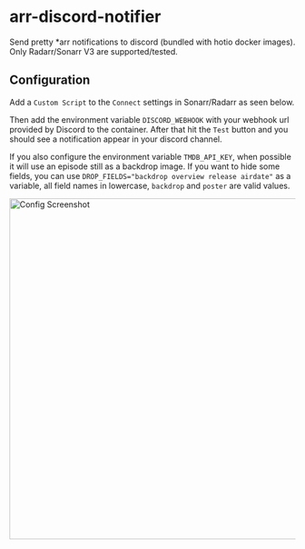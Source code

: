 # arr-discord-notifier

Send pretty *arr notifications to discord (bundled with hotio docker images). Only Radarr/Sonarr V3 are supported/tested.

## Configuration

Add a `Custom Script` to the `Connect` settings in Sonarr/Radarr as seen below.  

Then add the environment variable `DISCORD_WEBHOOK` with your webhook url provided by Discord to the container. After that hit the `Test` button and you should see a notification appear in your discord channel.  

If you also configure the environment variable `TMDB_API_KEY`, when possible it will use an episode still as a backdrop image. If you want to hide some fields, you can use `DROP_FIELDS="backdrop overview release airdate"` as a variable, all field names in lowercase, `backdrop` and `poster` are valid values.

<img src="https://raw.githubusercontent.com/hotio/arr-discord-notifier/master/img/config.png" alt="Config Screenshot" width=600>
